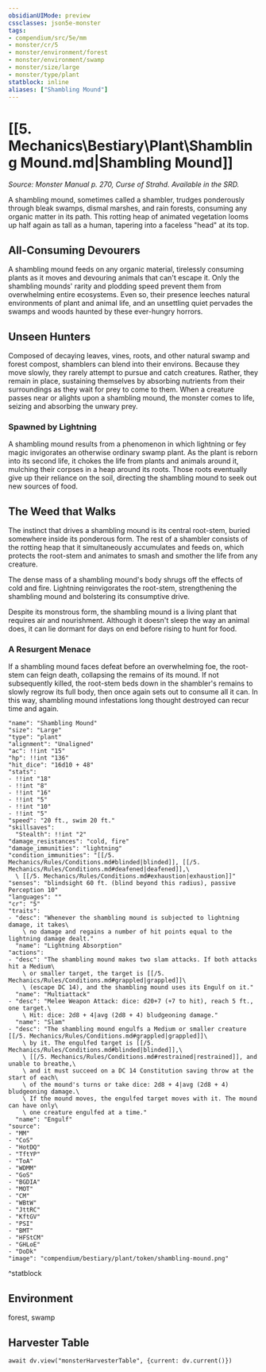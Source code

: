 ```yaml
---
obsidianUIMode: preview
cssclasses: json5e-monster
tags:
- compendium/src/5e/mm
- monster/cr/5
- monster/environment/forest
- monster/environment/swamp
- monster/size/large
- monster/type/plant
statblock: inline
aliases: ["Shambling Mound"]
---
```

# [[5. Mechanics\Bestiary\Plant\Shambling Mound.md|Shambling Mound]]
*Source: Monster Manual p. 270, Curse of Strahd. Available in the SRD.*  

A shambling mound, sometimes called a shambler, trudges ponderously through bleak swamps, dismal marshes, and rain forests, consuming any organic matter in its path. This rotting heap of animated vegetation looms up half again as tall as a human, tapering into a faceless "head" at its top.

## All-Consuming Devourers

A shambling mound feeds on any organic material, tirelessly consuming plants as it moves and devouring animals that can't escape it. Only the shambling mounds' rarity and plodding speed prevent them from overwhelming entire ecosystems. Even so, their presence leeches natural environments of plant and animal life, and an unsettling quiet pervades the swamps and woods haunted by these ever-hungry horrors.

## Unseen Hunters

Composed of decaying leaves, vines, roots, and other natural swamp and forest compost, shamblers can blend into their environs. Because they move slowly, they rarely attempt to pursue and catch creatures. Rather, they remain in place, sustaining themselves by absorbing nutrients from their surroundings as they wait for prey to come to them. When a creature passes near or alights upon a shambling mound, the monster comes to life, seizing and absorbing the unwary prey.

### Spawned by Lightning

A shambling mound results from a phenomenon in which lightning or fey magic invigorates an otherwise ordinary swamp plant. As the plant is reborn into its second life, it chokes the life from plants and animals around it, mulching their corpses in a heap around its roots. Those roots eventually give up their reliance on the soil, directing the shambling mound to seek out new sources of food.

## The Weed that Walks

The instinct that drives a shambling mound is its central root-stem, buried somewhere inside its ponderous form. The rest of a shambler consists of the rotting heap that it simultaneously accumulates and feeds on, which protects the root-stem and animates to smash and smother the life from any creature.

The dense mass of a shambling mound's body shrugs off the effects of cold and fire. Lightning reinvigorates the root-stem, strengthening the shambling mound and bolstering its consumptive drive.

Despite its monstrous form, the shambling mound is a living plant that requires air and nourishment. Although it doesn't sleep the way an animal does, it can lie dormant for days on end before rising to hunt for food.

### A Resurgent Menace

If a shambling mound faces defeat before an overwhelming foe, the root-stem can feign death, collapsing the remains of its mound. If not subsequently killed, the root-stem beds down in the shambler's remains to slowly regrow its full body, then once again sets out to consume all it can. In this way, shambling mound infestations long thought destroyed can recur time and again.

```statblock
"name": "Shambling Mound"
"size": "Large"
"type": "plant"
"alignment": "Unaligned"
"ac": !!int "15"
"hp": !!int "136"
"hit_dice": "16d10 + 48"
"stats":
- !!int "18"
- !!int "8"
- !!int "16"
- !!int "5"
- !!int "10"
- !!int "5"
"speed": "20 ft., swim 20 ft."
"skillsaves":
  "Stealth": !!int "2"
"damage_resistances": "cold, fire"
"damage_immunities": "lightning"
"condition_immunities": "[[/5. Mechanics/Rules/Conditions.md#blinded|blinded]], [[/5. Mechanics/Rules/Conditions.md#deafened|deafened]],\
  \ [[/5. Mechanics/Rules/Conditions.md#exhaustion|exhaustion]]"
"senses": "blindsight 60 ft. (blind beyond this radius), passive Perception 10"
"languages": ""
"cr": "5"
"traits":
- "desc": "Whenever the shambling mound is subjected to lightning damage, it takes\
    \ no damage and regains a number of hit points equal to the lightning damage dealt."
  "name": "Lightning Absorption"
"actions":
- "desc": "The shambling mound makes two slam attacks. If both attacks hit a Medium\
    \ or smaller target, the target is [[/5. Mechanics/Rules/Conditions.md#grappled|grappled]]\
    \ (escape DC 14), and the shambling mound uses its Engulf on it."
  "name": "Multiattack"
- "desc": "Melee Weapon Attack: dice: d20+7 (+7 to hit), reach 5 ft., one target.\
    \ Hit: dice: 2d8 + 4|avg (2d8 + 4) bludgeoning damage."
  "name": "Slam"
- "desc": "The shambling mound engulfs a Medium or smaller creature [[/5. Mechanics/Rules/Conditions.md#grappled|grappled]]\
    \ by it. The engulfed target is [[/5. Mechanics/Rules/Conditions.md#blinded|blinded]],\
    \ [[/5. Mechanics/Rules/Conditions.md#restrained|restrained]], and unable to breathe,\
    \ and it must succeed on a DC 14 Constitution saving throw at the start of each\
    \ of the mound's turns or take dice: 2d8 + 4|avg (2d8 + 4) bludgeoning damage.\
    \ If the mound moves, the engulfed target moves with it. The mound can have only\
    \ one creature engulfed at a time."
  "name": "Engulf"
"source":
- "MM"
- "CoS"
- "HotDQ"
- "TftYP"
- "ToA"
- "WDMM"
- "GoS"
- "BGDIA"
- "MOT"
- "CM"
- "WBtW"
- "JttRC"
- "KftGV"
- "PSI"
- "BMT"
- "HFStCM"
- "GHLoE"
- "DoDk"
"image": "compendium/bestiary/plant/token/shambling-mound.png"
```
^statblock

## Environment

forest, swamp

## Harvester Table
```dataviewjs
await dv.view("monsterHarvesterTable", {current: dv.current()})
```